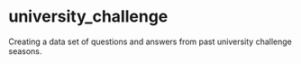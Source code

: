 # university_challenge
Creating a data set of questions and answers from past university challenge seasons.

